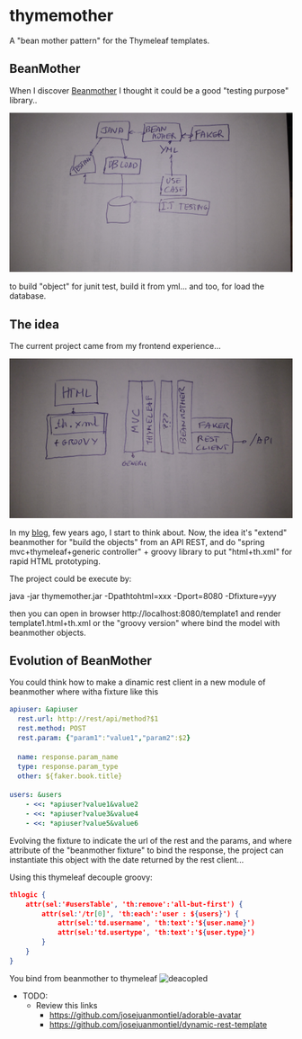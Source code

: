 # thymemother
A "bean mother pattern" for the Thymeleaf templates.

## BeanMother
When I discover [Beanmother](http://beanmother.io) I thought it could be a good "testing purpose" library..

![Beanmother use case](beanmother-use-case.jpg)

to build "object" for junit test, build it from yml... and too, for load the database.​

## The idea
The current project came from my frontend experience...

![Thymemother proposal](thymemother-proposal.jpg)

In my [blog](https://josejuanmontiel.github.io/blog/2016/10/groovy-thymelaf.es.html), few years ago, I start to think about. Now, the idea it's "extend" beanmother for "build the objects" from an API REST, and do "spring mvc+thymeleaf+generic controller" + groovy library to put "html+th.xml" for rapid HTML prototyping.

The project could be execute by:

java -jar thymemother.jar -Dpathtohtml=xxx -Dport=8080 -Dfixture=yyy

then you can open in browser http://localhost:8080/template1 and render template1.html+th.xml or the "groovy version" where bind the model with beanmother objects.

## Evolution of BeanMother 
You could think how to make a dinamic rest client in a new module of beanmother where witha fixture like this

```YAML
apiuser: &apiuser
  rest.url: http://rest/api/method?$1
  rest.method: POST
  rest.param: {"param1":"value1","param2":$2}
  
  name: response.param_name
  type: response.param_type
  other: ${faker.book.title}

users: &users
    - <<: *apiuser?value1&value2
    - <<: *apiuser?value3&value4
    - <<: *apiuser?value5&value6
```

Evolving the fixture to indicate the url of the rest and the params, and where attribute of the "beanmother fixture" to bind the response, the project can instantiate this object with the date returned by the rest client...

Using this thymeleaf decouple groovy:

```JSON
thlogic {
    attr(sel:'#usersTable', 'th:remove':'all-but-first') {
        attr(sel:'/tr[0]', 'th:each':'user : ${users}') {
            attr(sel:'td.username', 'th:text':'${user.name}')
            attr(sel:'td.usertype', 'th:text':'${user.type}')
        }
    }
}
```

You bind from beanmother to thymeleaf ![deacopled](https://github.com/thymeleaf/thymeleaf/issues/465)

* TODO:
  - Review this links
    - https://github.com/josejuanmontiel/adorable-avatar
    - https://github.com/josejuanmontiel/dynamic-rest-template















